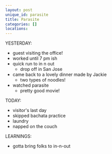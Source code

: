 ```yaml
---
layout: post
unique_id: parasite
title: Parasite
categories: []
locations: 
---
```


YESTERDAY:
* guest visiting the office!
* worked until 7 pm ish
* quick run to in n out
  * drop off in San Jose
* came back to a lovely dinner made by Jackie
  * two types of noodles!
* watched parasite
  * pretty good movie!

TODAY:
* visitor's last day
* skipped bachata practice
* laundry
* napped on the couch

LEARNINGS:
* gotta bring folks to in-n-out
